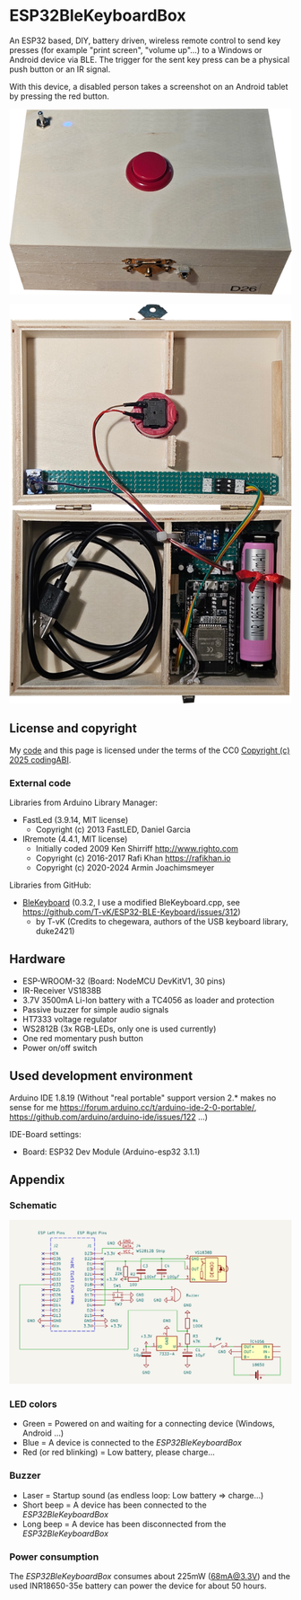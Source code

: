 # ESP32BleKeyboardBox

An ESP32 based, DIY, battery driven, wireless remote control to send key presses (for example "print screen", "volume up"...) to a Windows or Android device via BLE. The trigger for the sent key press can be a physical push button or an IR signal. 

With this device, a disabled person takes a screenshot on an Android tablet by pressing the red button.

![Outer](assets/images/Outer.png)

![Inner](assets/images/Inner.png)

## License and copyright
My [code](ESP32BleKeyboardBox/ESP32BleKeyboardBox.ino) and this page is licensed under the terms of the CC0 [Copyright (c) 2025 codingABI](LICENSE). 

### External code

Libraries from Arduino Library Manager:
- FastLed (3.9.14, MIT license)
  - Copyright (c) 2013 FastLED, Daniel Garcia
- IRremote (4.4.1, MIT license)
  - Initially coded 2009 Ken Shirriff http://www.righto.com
  - Copyright (c) 2016-2017 Rafi Khan https://rafikhan.io
  - Copyright (c) 2020-2024 Armin Joachimsmeyer

Libraries from GitHub:
- [BleKeyboard](https://github.com/T-vK/ESP32-BLE-Keyboard) (0.3.2, I use a modified BleKeyboard.cpp, see https://github.com/T-vK/ESP32-BLE-Keyboard/issues/312)
  - by T-vK (Credits to chegewara, authors of the USB keyboard library, duke2421)

## Hardware
- ESP-WROOM-32 (Board: NodeMCU DevKitV1, 30 pins)
- IR-Receiver VS1838B
- 3.7V 3500mA Li-Ion battery with a TC4056 as loader and protection
- Passive buzzer for simple audio signals
- HT7333 voltage regulator
- WS2812B (3x RGB-LEDs, only one is used currently)
- One red momentary push button
- Power on/off switch

## Used development environment
Arduino IDE 1.8.19 (Without "real portable" support version 2.* makes no sense for me https://forum.arduino.cc/t/arduino-ide-2-0-portable/, https://github.com/arduino/arduino-ide/issues/122 ...)

IDE-Board settings:
- Board: ESP32 Dev Module (Arduino-esp32 3.1.1) 

## Appendix

### Schematic

![Schematic](assets/images/Schematic.png)

### LED colors

- Green = Powered on and waiting for a connecting device (Windows, Android ...)
- Blue = A device is connected to the *ESP32BleKeyboardBox*
- Red (or red blinking) = Low battery, please charge...

### Buzzer
- Laser = Startup sound (as endless loop: Low battery => charge...)
- Short beep = A device has been connected to the *ESP32BleKeyboardBox*
- Long beep = A device has been disconnected from the *ESP32BleKeyboardBox*

### Power consumption

The *ESP32BleKeyboardBox* consumes about 225mW (68mA@3.3V) and the used INR18650-35e battery can power the device for about 50 hours. 
